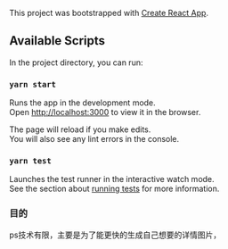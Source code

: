 <!--
 * @Date: 2020-05-28 10:21:23
 * @Author: xiazhengchun
 * @LastEditors: xiazhengchun
 * @LastEditTime: 2020-05-28 16:12:52
 * @Description: 
--> 
This project was bootstrapped with [Create React App](https://github.com/facebook/create-react-app).



## Available Scripts

In the project directory, you can run:

### `yarn start`

Runs the app in the development mode.<br />
Open [http://localhost:3000](http://localhost:3000) to view it in the browser.

The page will reload if you make edits.<br />
You will also see any lint errors in the console.

### `yarn test`

Launches the test runner in the interactive watch mode.<br />
See the section about [running tests](https://facebook.github.io/create-react-app/docs/running-tests) for more information.

### 目的

ps技术有限，主要是为了能更快的生成自己想要的详情图片，
